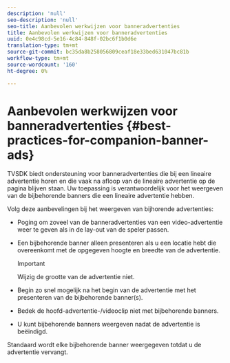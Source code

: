 ```yaml
---
description: 'null'
seo-description: 'null'
seo-title: Aanbevolen werkwijzen voor banneradvertenties
title: Aanbevolen werkwijzen voor banneradvertenties
uuid: 0e4c98cd-5e16-4c84-848f-02bc6f1b0d6e
translation-type: tm+mt
source-git-commit: bc35da8b258056809ceaf18e33bed631047bc81b
workflow-type: tm+mt
source-wordcount: '160'
ht-degree: 0%

---
```



# Aanbevolen werkwijzen voor banneradvertenties {#best-practices-for-companion-banner-ads}

TVSDK biedt ondersteuning voor banneradvertenties die bij een lineaire advertentie horen en die vaak na afloop van de lineaire advertentie op de pagina blijven staan. Uw toepassing is verantwoordelijk voor het weergeven van de bijbehorende banners die een lineaire advertentie hebben.

Volg deze aanbevelingen bij het weergeven van bijhorende advertenties:

* Poging om zoveel van de banneradvertenties van een video-advertentie weer te geven als in de lay-out van de speler passen.
* Een bijbehorende banner alleen presenteren als u een locatie hebt die overeenkomt met de opgegeven hoogte en breedte van de advertentie.

   >[!IMPORTANT]
   >
   >Wijzig de grootte van de advertentie niet.

* Begin zo snel mogelijk na het begin van de advertentie met het presenteren van de bijbehorende banner(s).
* Bedek de hoofd-advertentie-/videoclip niet met bijbehorende banners.
* U kunt bijbehorende banners weergeven nadat de advertentie is beëindigd.

Standaard wordt elke bijbehorende banner weergegeven totdat u de advertentie vervangt.